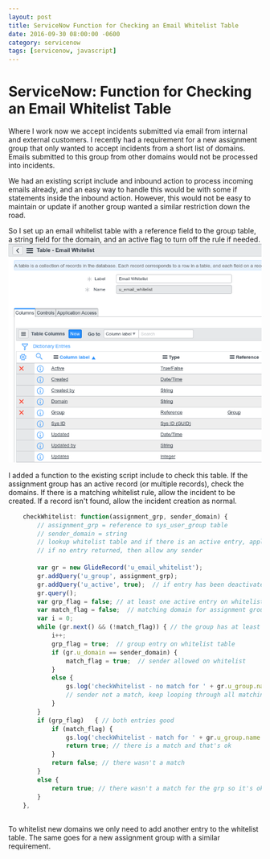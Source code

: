 ```yaml
---
layout: post
title: ServiceNow Function for Checking an Email Whitelist Table 
date: 2016-09-30 08:00:00 -0600
category: servicenow
tags: [servicenow, javascript]
---
```


# ServiceNow: Function for Checking an Email Whitelist Table 
Where I work now we accept incidents submitted via email from internal and external customers.
I recently had a requirement for a new assignment group that only wanted to accept incidents from a short list of domains.  Emails submitted to this group from other domains would not be processed into incidents.

We had an existing script include and inbound action to process incoming emails already, and an easy way to handle this would be with some if statements inside the inbound action.  However, this would not be easy to maintain or update if another group wanted a similar restriction down the road.

So I set up an email whitelist table with a reference field to the group table, a string field for the domain, and an active flag to turn off the rule if needed.
![Email Whitelist table](/assets/email_whitelist.png "Email Whitelist table")

I added a function to the existing script include to check this table.
If the assignment group has an active record (or multiple records), check the domains.  If there is a matching whitelist rule, allow the incident to be created.
If a record isn't found, allow the incident creation as normal.


```javascript
	checkWhitelist: function(assignment_grp, sender_domain) {
		// assignment_grp = reference to sys_user_group table
		// sender_domain = string
		// lookup whitelist table and if there is an active entry, apply it
		// if no entry returned, then allow any sender
		
		var gr = new GlideRecord('u_email_whitelist');
		gr.addQuery('u_group', assignment_grp);		
		gr.addQuery('u_active', true);  // if entry has been deactivated ignore it		
		gr.query();
		var grp_flag = false; // at least one active entry on whitelist table?
		var match_flag = false;  // matching domain for assignment group on whitelist?
		var i = 0;
		while (gr.next() && (!match_flag)) { // the group has at least one entry on the table but no match found yet
			i++;
			grp_flag = true;  // group entry on whitelist table
			if (gr.u_domain == sender_domain) {
				match_flag = true;  // sender allowed on whitelist
			}
			else {
				gs.log('checkWhitelist - no match for ' + gr.u_group.name + ' : ' + gr.u_domain);
				// sender not a match, keep looping through all matching records
			}		
		}
		if (grp_flag)   { // both entries good
			if (match_flag) {
				gs.log('checkWhitelist - match for ' + gr.u_group.name + ' and ' + gr.u_domain);
				return true; // there is a match and that's ok
			}
			return false; // there wasn't a match
		}
		else {
			return true; // there wasn't a match for the grp so it's ok to accept from any domain
		}		
	},
	
```

To whitelist new domains we only need to add another entry to the whitelist table.  The same goes for a new assignment group with a similar requirement.
